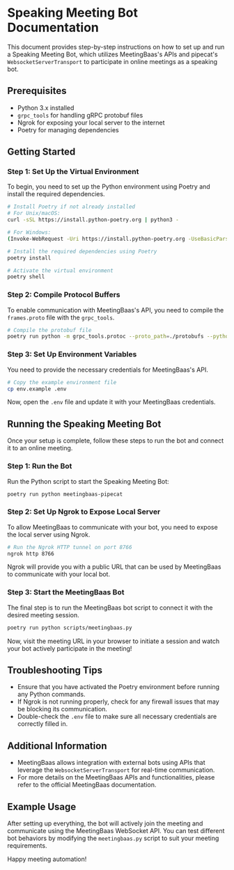# Speaking Meeting Bot Documentation

This document provides step-by-step instructions on how to set up and run a Speaking Meeting Bot, which utilizes MeetingBaas's APIs and pipecat's `WebsocketServerTransport` to participate in online meetings as a speaking bot.

## Prerequisites

- Python 3.x installed
- `grpc_tools` for handling gRPC protobuf files
- Ngrok for exposing your local server to the internet
- Poetry for managing dependencies

## Getting Started

### Step 1: Set Up the Virtual Environment
To begin, you need to set up the Python environment using Poetry and install the required dependencies.

```bash
# Install Poetry if not already installed
# For Unix/macOS:
curl -sSL https://install.python-poetry.org | python3 -

# For Windows:
(Invoke-WebRequest -Uri https://install.python-poetry.org -UseBasicParsing).Content | py -

# Install the required dependencies using Poetry
poetry install

# Activate the virtual environment
poetry shell
```

### Step 2: Compile Protocol Buffers
To enable communication with MeetingBaas's API, you need to compile the `frames.proto` file with the `grpc_tools`.

```bash
# Compile the protobuf file
poetry run python -m grpc_tools.protoc --proto_path=./protobufs --python_out=./protobufs frames.proto 
```

### Step 3: Set Up Environment Variables
You need to provide the necessary credentials for MeetingBaas's API.

```bash
# Copy the example environment file
cp env.example .env
```
Now, open the `.env` file and update it with your MeetingBaas credentials.

## Running the Speaking Meeting Bot

Once your setup is complete, follow these steps to run the bot and connect it to an online meeting.

### Step 1: Run the Bot
Run the Python script to start the Speaking Meeting Bot:

```bash
poetry run python meetingbaas-pipecat
```

### Step 2: Set Up Ngrok to Expose Local Server
To allow MeetingBaas to communicate with your bot, you need to expose the local server using Ngrok.

```bash
# Run the Ngrok HTTP tunnel on port 8766
ngrok http 8766
```

Ngrok will provide you with a public URL that can be used by MeetingBaas to communicate with your local bot.

### Step 3: Start the MeetingBaas Bot
The final step is to run the MeetingBaas bot script to connect it with the desired meeting session.

```bash
poetry run python scripts/meetingbaas.py
```

Now, visit the meeting URL in your browser to initiate a session and watch your bot actively participate in the meeting!

## Troubleshooting Tips
- Ensure that you have activated the Poetry environment before running any Python commands.
- If Ngrok is not running properly, check for any firewall issues that may be blocking its communication.
- Double-check the `.env` file to make sure all necessary credentials are correctly filled in.

## Additional Information
- MeetingBaas allows integration with external bots using APIs that leverage the `WebsocketServerTransport` for real-time communication.
- For more details on the MeetingBaas APIs and functionalities, please refer to the official MeetingBaas documentation.

## Example Usage
After setting up everything, the bot will actively join the meeting and communicate using the MeetingBaas WebSocket API. You can test different bot behaviors by modifying the `meetingbaas.py` script to suit your meeting requirements.

Happy meeting automation!

